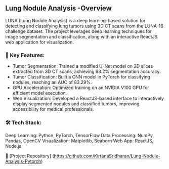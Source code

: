 ## Lung Nodule Analysis -Overview
LUNA (Lung Nodule Analysis) is a deep learning-based solution for detecting and classifying lung tumors using 3D CT scans from the LUNA-16 challenge dataset. The project leverages deep learning techniques for image segmentation and classification, along with an interactive ReactJS web application for visualization.

### 🚀 Key Features:
- Tumor Segmentation: Trained a modified U-Net model on 2D slices extracted from 3D CT scans, achieving 63.2% segmentation accuracy.
- Tumor Classification: Built a CNN model in PyTorch for classifying nodules, reaching an AUC of 83.29%.
- GPU Acceleration: Optimized training on an NVIDIA V100 GPU for efficient model execution.
- Web Visualization: Developed a ReactJS-based interface to interactively display segmented nodules and classified tumors, improving accessibility for medical professionals.

### 🛠️ Tech Stack:
Deep Learning: Python, PyTorch, TensorFlow
Data Processing: NumPy, Pandas, OpenCV
Visualization: Matplotlib, Seaborn
Web App: ReactJS, Node.js

🔗 [Project Repository] (https://github.com/KirtanaSridharan/Lung-Nodule-Analysis-Pytorch)
